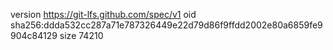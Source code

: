 version https://git-lfs.github.com/spec/v1
oid sha256:ddda532cc287a71e787326449e22d79d86f9ffdd2002e80a6859fe9904c84129
size 74210
